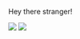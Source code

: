 Hey there stranger!

<img src="https://github-readme-stats.vercel.app/api?username=iamnirvan&show_icons=true&theme=material-palenight">
<img src="https://github-readme-stats.vercel.app/api/top-langs/?username=iamnirvan&layout=demo">
<!---
- 👋 Hi, I’m @IamNirvan
- 👀 Not sure what I'm interested in...
- 🌱 I’m currently learning...
- 📫 Reach me via email
--->
<!---
IamNirvan/IamNirvan is a ✨ special ✨ repository because its `README.md` (this file) appears on your GitHub profile.
You can click the Preview link to take a look at your changes.
--->
